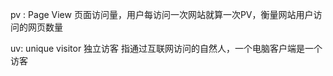 pv : Page View 页面访问量，用户每访问一次网站就算一次PV，衡量网站用户访问的网页数量

uv: unique visitor 独立访客
指通过互联网访问的自然人，一个电脑客户端是一个访客